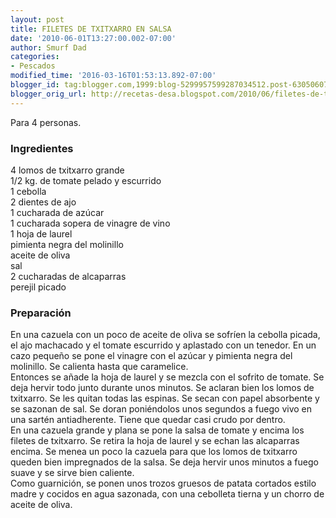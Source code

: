 ```yaml
---
layout: post
title: FILETES DE TXITXARRO EN SALSA
date: '2010-06-01T13:27:00.002-07:00'
author: Smurf Dad
categories:
- Pescados
modified_time: '2016-03-16T01:53:13.892-07:00'
blogger_id: tag:blogger.com,1999:blog-5299957599287034512.post-6305060768044533993
blogger_orig_url: http://recetas-desa.blogspot.com/2010/06/filetes-de-txitxarro-en-salsa.html
---
```


Para 4 personas.<br /><h3>Ingredientes</h3>4 lomos de txitxarro grande<br />1/2 kg. de tomate pelado y escurrido<br />1 cebolla<br />2 dientes de ajo<br />1 cucharada de azúcar<br />1 cucharada sopera de vinagre de vino<br />1 hoja de laurel<br />pimienta negra del molinillo<br />aceite de oliva<br />sal<br />2 cucharadas de alcaparras<br />perejil picado<br /><h3>Preparación</h3>En una cazuela con un poco de aceite de oliva se sofríen la cebolla picada, el ajo machacado y el tomate escurrido y aplastado con un tenedor. En un cazo pequeño se pone el vinagre con el azúcar y pimienta negra del molinillo. Se calienta hasta que caramelice.<br />Entonces se añade la hoja de laurel y se mezcla con el sofrito de tomate. Se deja hervir todo junto durante unos minutos. Se aclaran bien los lomos de txitxarro. Se les quitan todas las espinas. Se secan con papel absorbente y se sazonan de sal. Se doran poniéndolos unos segundos a fuego vivo en una sartén antiadherente. Tiene que quedar casi crudo por dentro.<br />En una cazuela grande y plana se pone la salsa de tomate y encima los filetes de txitxarro. Se retira la hoja de laurel y se echan las alcaparras encima. Se menea un poco la cazuela para que los lomos de txitxarro queden bien impregnados de la salsa. Se deja hervir unos minutos a fuego suave y se sirve bien caliente.<br />Como guarnición, se ponen unos trozos gruesos de patata cortados estilo madre y cocidos en agua sazonada, con una cebolleta tierna y un chorro de aceite de oliva.